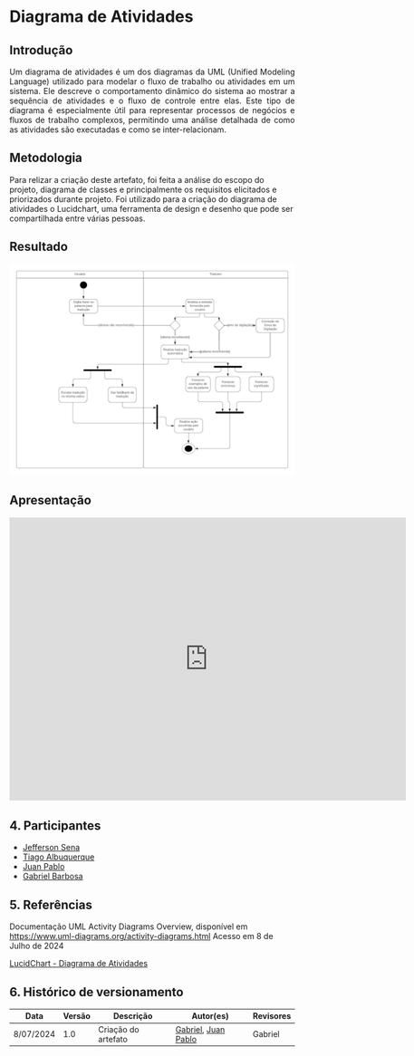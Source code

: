 # Diagrama de Atividades

## Introdução
<p align="justify"> Um diagrama de atividades é um dos diagramas da UML (Unified Modeling Language) utilizado para modelar o fluxo de trabalho ou atividades em um sistema. Ele descreve o comportamento dinâmico do sistema ao mostrar a sequência de atividades e o fluxo de controle entre elas. Este tipo de diagrama é especialmente útil para representar processos de negócios e fluxos de trabalho complexos, permitindo uma análise detalhada de como as atividades são executadas e como se inter-relacionam.</p>

## Metodologia
Para relizar a criação deste artefato, foi feita a análise do escopo do projeto, diagrama de classes e principalmente os requisitos elicitados e priorizados durante projeto. Foi utilizado para a criação do diagrama de atividades o Lucidchart, uma ferramenta de design e desenho que pode ser compartilhada entre várias pessoas.

## Resultado

![Diagrama de Atividades](../../img/diagramas/diagrama-de-atividade.png)

## Apresentação

<iframe width="700" height="500" src="https://www.youtube.com/embed/6ujP9bLBBks" title="Diagrama de atividades" frameborder="0" allow="accelerometer; autoplay; clipboard-write; encrypted-media; gyroscope; picture-in-picture; web-share" referrerpolicy="strict-origin-when-cross-origin" allowfullscreen></iframe>

## 4. Participantes

- [Jefferson Sena](https://github.com/JeffersonSenaa)
- [Tiago Albuquerque](https://github.com/Tiago1604)
- [Juan Pablo](https://github.com/Juan-Ricarte)
- [Gabriel Barbosa](https://github.com/Gabrie1Barbosa)

## 5. Referências

Documentação UML Activity Diagrams Overview, disponível em https://www.uml-diagrams.org/activity-diagrams.html Acesso em 8 de Julho de 2024

[LucidChart - Diagrama de Atividades](https://www.lucidchart.com/pages/pt/o-que-e-diagrama-de-atividades-uml)<br>

## 6. Histórico de versionamento

| Data      | Versão | Descrição           | Autor(es)| Revisores |
|-----------| -- |---------------------| -- |-----------|
| 8/07/2024 |1.0| Criação do artefato | [Gabriel](https://github.com/Gabrie1Barbosa), [Juan Pablo](https://github.com/Juan-Ricarte) | Gabriel |
